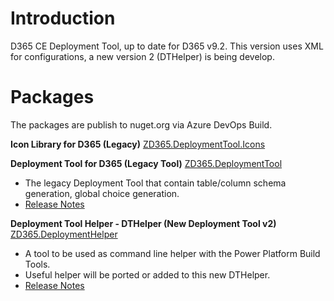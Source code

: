 # Introduction 
D365 CE Deployment Tool, up to date for D365 v9.2. This version uses XML for configurations, a new version 2 (DTHelper) is being develop.

# Packages
The packages are publish to nuget.org via Azure DevOps Build.

**Icon Library for D365 (Legacy)**
[ZD365.DeploymentTool.Icons](https://www.nuget.org/packages/ZD365.DeploymentTool.Icons)

**Deployment Tool for D365 (Legacy Tool)**
[ZD365.DeploymentTool](https://www.nuget.org/packages/ZD365.DeploymentTool)
- The legacy Deployment Tool that contain table/column schema generation, global choice generation.
- [Release Notes](ZD365DTool-ReleaseNotes.md)

**Deployment Tool Helper - DTHelper (New Deployment Tool v2)**
[ZD365.DeploymentHelper](https://www.nuget.org/packages/ZD365.DeploymentHelper/)
- A tool to be used as command line helper with the Power Platform Build Tools.
- Useful helper will be ported or added to this new DTHelper.
- [Release Notes](ZD365DTHelper-ReleaseNotes.md)